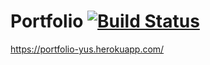 # Portfolio [![Build Status](https://travis-ci.org/face4/Portfolio.svg?branch=master)](https://travis-ci.org/face4/Portfolio)
https://portfolio-yus.herokuapp.com/

